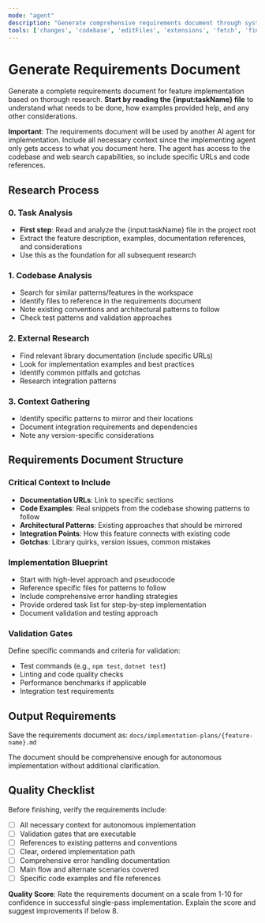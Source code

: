 ```yaml
---
mode: "agent"
description: "Generate comprehensive requirements document through systematic research"
tools: ['changes', 'codebase', 'editFiles', 'extensions', 'fetch', 'findTestFiles', 'githubRepo', 'new', 'openSimpleBrowser', 'problems', 'readCellOutput', 'runCommands', 'runNotebooks', 'runTasks', 'runTests', 'search', 'searchResults', 'terminalLastCommand', 'terminalSelection', 'testFailure', 'updateUserPreferences', 'usages', 'vscodeAPI']
---
```


# Generate Requirements Document

Generate a complete requirements document for feature implementation based on thorough
research. **Start by reading the {input:taskName} file** to understand what needs to be done, how
examples provided help, and any other considerations.

**Important**: The requirements document will be used by another AI agent for
implementation. Include all necessary context since the implementing agent only gets
access to what you document here. The agent has access to the codebase and web search
capabilities, so include specific URLs and code references.

## Research Process

### 0. Task Analysis
- **First step**: Read and analyze the {input:taskName} file in the project root
- Extract the feature description, examples, documentation references, and considerations
- Use this as the foundation for all subsequent research

### 1. Codebase Analysis

- Search for similar patterns/features in the workspace
- Identify files to reference in the requirements document
- Note existing conventions and architectural patterns to follow
- Check test patterns and validation approaches

### 2. External Research

- Find relevant library documentation (include specific URLs)
- Look for implementation examples and best practices
- Identify common pitfalls and gotchas
- Research integration patterns

### 3. Context Gathering

- Identify specific patterns to mirror and their locations
- Document integration requirements and dependencies
- Note any version-specific considerations

## Requirements Document Structure

### Critical Context to Include

- **Documentation URLs**: Link to specific sections
- **Code Examples**: Real snippets from the codebase showing patterns to follow
- **Architectural Patterns**: Existing approaches that should be mirrored
- **Integration Points**: How this feature connects with existing code
- **Gotchas**: Library quirks, version issues, common mistakes

### Implementation Blueprint

- Start with high-level approach and pseudocode
- Reference specific files for patterns to follow
- Include comprehensive error handling strategies
- Provide ordered task list for step-by-step implementation
- Document validation and testing approach

### Validation Gates

Define specific commands and criteria for validation:

- Test commands (e.g., `npm test`, `dotnet test`)
- Linting and code quality checks
- Performance benchmarks if applicable
- Integration test requirements

## Output Requirements

Save the requirements document as: `docs/implementation-plans/{feature-name}.md`

The document should be comprehensive enough for autonomous implementation without additional clarification.

## Quality Checklist

Before finishing, verify the requirements include:

- [ ] All necessary context for autonomous implementation
- [ ] Validation gates that are executable
- [ ] References to existing patterns and conventions
- [ ] Clear, ordered implementation path
- [ ] Comprehensive error handling documentation
- [ ] Main flow and alternate scenarios covered
- [ ] Specific code examples and file references

**Quality Score**: Rate the requirements document on a scale from 1-10 for confidence in successful single-pass implementation. Explain the score and suggest improvements if below 8.
